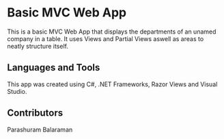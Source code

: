 # Basic MVC Web App 
This is a basic MVC Web App that displays the departments of an unamed company in a table. It uses Views and Partial Views aswell as areas to neatly structure itself.

<h2>Languages and Tools</h2>
This app was created using C#, .NET Frameworks, Razor Views and Visual Studio.

<h2>Contributors</h2>
Parashuram Balaraman
